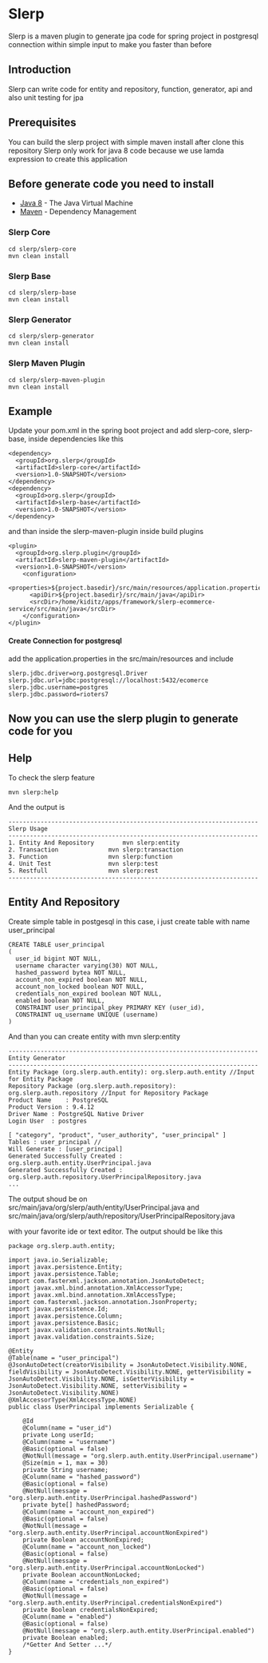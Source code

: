 # Slerp 

Slerp is a maven plugin to generate jpa code for spring project in postgresql connection within simple input to make you faster than before

## Introduction

Slerp can write code for entity and repository, function, generator, api and also unit testing for jpa

## Prerequisites

You can build the slerp project with simple maven install after clone this repository
Slerp only work for java 8 code because we use lamda expression to create this application

## Before generate code you need to install
* [Java 8](http://www.oracle.com/technetwork/java/javase/downloads/jdk8-downloads-2133151.html) - The Java Virtual Machine
* [Maven](https://maven.apache.org/) - Dependency Management
### Slerp Core
```
cd slerp/slerp-core
mvn clean install
```
### Slerp Base
```
cd slerp/slerp-base
mvn clean install
```
### Slerp Generator
```
cd slerp/slerp-generator
mvn clean install
```
### Slerp Maven Plugin
```
cd slerp/slerp-maven-plugin
mvn clean install
```
## Example

Update your pom.xml in the spring boot project and add slerp-core, slerp-base, inside dependencies like this
```
<dependency>
  <groupId>org.slerp</groupId>
  <artifactId>slerp-core</artifactId>
  <version>1.0-SNAPSHOT</version>
</dependency>
<dependency>
  <groupId>org.slerp</groupId>
  <artifactId>slerp-base</artifactId>
  <version>1.0-SNAPSHOT</version>
</dependency>
```

and than inside the slerp-maven-plugin inside build plugins
```
<plugin>
  <groupId>org.slerp.plugin</groupId>
  <artifactId>slerp-maven-plugin</artifactId>
  <version>1.0-SNAPSHOT</version>
    <configuration>
      <properties>${project.basedir}/src/main/resources/application.properties</properties>
      <apiDir>${project.basedir}/src/main/java</apiDir>
      <srcDir>/home/kiditz/apps/framework/slerp-ecommerce-service/src/main/java</srcDir>
    </configuration>
</plugin>
```
#### Create Connection for postgresql
add the application.properties in the src/main/resources and include 
```
slerp.jdbc.driver=org.postgresql.Driver
slerp.jdbc.url=jdbc:postgresql://localhost:5432/ecomerce
slerp.jdbc.username=postgres
slerp.jdbc.password=rioters7
```
## Now you can use the slerp plugin to generate code for you

## Help
To check the slerp feature
```
mvn slerp:help
```
And the output is
```
----------------------------------------------------------------------
Slerp Usage
----------------------------------------------------------------------
1. Entity And Repository		mvn slerp:entity
2. Transaction 				mvn slerp:transaction
3. Function 				mvn slerp:function
4. Unit Test 				mvn slerp:test
5. Restfull 				mvn slerp:rest
----------------------------------------------------------------------
```
## Entity And Repository

Create simple table in postgesql in this case, i just create table with name user_principal

```
CREATE TABLE user_principal
(
  user_id bigint NOT NULL,
  username character varying(30) NOT NULL,
  hashed_password bytea NOT NULL,
  account_non_expired boolean NOT NULL,
  account_non_locked boolean NOT NULL,
  credentials_non_expired boolean NOT NULL,
  enabled boolean NOT NULL,
  CONSTRAINT user_principal_pkey PRIMARY KEY (user_id),
  CONSTRAINT uq_username UNIQUE (username)
)
```
And than you can create entity with mvn slerp:entity
```
----------------------------------------------------------------------
Entity Generator
----------------------------------------------------------------------
Entity Package (org.slerp.auth.entity): org.slerp.auth.entity //Input for Entity Package
Repository Package (org.slerp.auth.repository): org.slerp.auth.repository //Input for Repository Package
Product Name	: PostgreSQL
Product Version	: 9.4.12
Driver Name	: PostgreSQL Native Driver
Login User	: postgres

[ "category", "product", "user_authority", "user_principal" ]
Tables : user_principal //
Will Generate : [user_principal]
Generated Successfully Created : org.slerp.auth.entity.UserPrincipal.java
Generated Successfully Created : org.slerp.auth.repository.UserPrincipalRepository.java
...
```
The output shoud be on src/main/java/org/slerp/auth/entity/UserPrincipal.java and src/main/java/org/slerp/auth/repository/UserPrincipalRepository.java

with your favorite ide or text editor. The output should be like this

```
package org.slerp.auth.entity;

import java.io.Serializable;
import javax.persistence.Entity;
import javax.persistence.Table;
import com.fasterxml.jackson.annotation.JsonAutoDetect;
import javax.xml.bind.annotation.XmlAccessorType;
import javax.xml.bind.annotation.XmlAccessType;
import com.fasterxml.jackson.annotation.JsonProperty;
import javax.persistence.Id;
import javax.persistence.Column;
import javax.persistence.Basic;
import javax.validation.constraints.NotNull;
import javax.validation.constraints.Size;

@Entity
@Table(name = "user_principal")
@JsonAutoDetect(creatorVisibility = JsonAutoDetect.Visibility.NONE, fieldVisibility = JsonAutoDetect.Visibility.NONE, getterVisibility = JsonAutoDetect.Visibility.NONE, isGetterVisibility = JsonAutoDetect.Visibility.NONE, setterVisibility = JsonAutoDetect.Visibility.NONE)
@XmlAccessorType(XmlAccessType.NONE)
public class UserPrincipal implements Serializable {

	@Id
	@Column(name = "user_id")
	private Long userId;
	@Column(name = "username")
	@Basic(optional = false)
	@NotNull(message = "org.slerp.auth.entity.UserPrincipal.username")
	@Size(min = 1, max = 30)
	private String username;
	@Column(name = "hashed_password")
	@Basic(optional = false)
	@NotNull(message = "org.slerp.auth.entity.UserPrincipal.hashedPassword")
	private byte[] hashedPassword;
	@Column(name = "account_non_expired")
	@Basic(optional = false)
	@NotNull(message = "org.slerp.auth.entity.UserPrincipal.accountNonExpired")
	private Boolean accountNonExpired;
	@Column(name = "account_non_locked")
	@Basic(optional = false)
	@NotNull(message = "org.slerp.auth.entity.UserPrincipal.accountNonLocked")
	private Boolean accountNonLocked;
	@Column(name = "credentials_non_expired")
	@Basic(optional = false)
	@NotNull(message = "org.slerp.auth.entity.UserPrincipal.credentialsNonExpired")
	private Boolean credentialsNonExpired;
	@Column(name = "enabled")
	@Basic(optional = false)
	@NotNull(message = "org.slerp.auth.entity.UserPrincipal.enabled")
	private Boolean enabled;
	/*Getter And Setter ...*/
}
```
